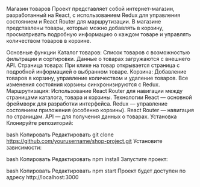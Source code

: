 Магазин товаров
Проект представляет собой интернет-магазин, разработанный на React, с использованием Redux для управления состоянием и React Router для маршрутизации. В магазине представлены товары, которые можно добавлять в корзину, просматривать подробную информацию о каждом товаре и управлять количеством товаров в корзине.

Основные функции
Каталог товаров: Список товаров с возможностью фильтрации и сортировки. Данные о товарах загружаются с внешнего API.
Страница товара: При клике на товар открывается страница с подробной информацией о выбранном товаре.
Корзина: Добавление товаров в корзину, управление количеством и удаление товаров. Все изменения состояния корзины синхронизируются с Redux.
Маршрутизация: Использование React Router для навигации между страницами каталога, товара и корзины.
Технологии
React — основной фреймворк для разработки интерфейса.
Redux — управление состоянием приложения (особенно корзины).
React Router — навигация по страницам.
API — для получения данных о товарах.
Установка
Клонируйте репозиторий:

bash
Копировать
Редактировать
git clone https://github.com/yourusername/shop-project.git
Установите зависимости:

bash
Копировать
Редактировать
npm install
Запустите проект:

bash
Копировать
Редактировать
npm start
Проект будет доступен по адресу http://localhost:3000